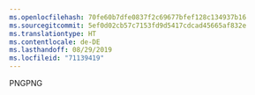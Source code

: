 ```yaml
---
ms.openlocfilehash: 70fe60b7dfe0837f2c69677bfef128c134937b16
ms.sourcegitcommit: 5ef0d02cb57c7153fd9d5417cdcad45665af832e
ms.translationtype: HT
ms.contentlocale: de-DE
ms.lasthandoff: 08/29/2019
ms.locfileid: "71139419"
---
```

<span data-ttu-id="2338a-101">PNG</span><span class="sxs-lookup"><span data-stu-id="2338a-101">PNG</span></span>